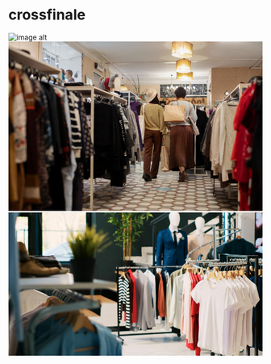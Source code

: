 # crossfinale
![image alt](https://encrypted-tbn0.gstatic.com/images?q=tbn:ANd9GcTIi_NW0bLwgiE-BcB4MOsdjP-myS7VPCzBhA&s)
![image alt](https://github.com/Rocky0-me/crossfinale/blob/main/Images1/1234.jpg?raw=true)
![image alt](https://github.com/Rocky0-me/crossfinale/blob/main/Images1/65537.jpg?raw=true)
